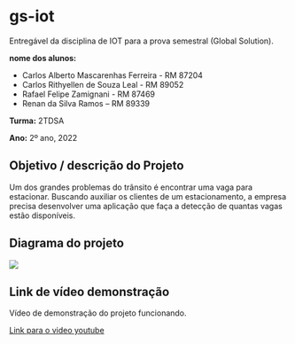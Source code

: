 # gs-iot
Entregável da disciplina de IOT para a prova semestral (Global Solution).

**nome dos alunos:** 
* Carlos Alberto Mascarenhas Ferreira - RM 87204 
* Carlos Rithyellen de Souza Leal - RM 89052
* Rafael Felipe Zamignani - RM 87469
* Renan da Silva Ramos – RM 89339

**Turma:** 2TDSA

**Ano:** 2º ano, 2022

## Objetivo / descrição do Projeto

Um dos grandes problemas do trânsito é encontrar uma vaga para estacionar. Buscando auxiliar os clientes de um estacionamento, a empresa precisa desenvolver uma aplicação que faça a detecção de quantas vagas estão disponíveis.

## Diagrama do projeto

<img src="./imagens/diagrama.png">

## Link de vídeo demonstração

Vídeo de demonstração do projeto funcionando.

[Link para o video youtube](https://youtu.be/mveXqowYkQY)

